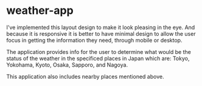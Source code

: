 # weather-app

I've implemented this layout design to make it look pleasing in the eye. And because it is responsive it is better to have minimal design to allow the user focus in getting the information they need, through mobile or desktop.

The application provides info for the user to determine what would be the status of the weather in the specificed places in Japan which are: Tokyo, Yokohama, Kyoto, Osaka, Sapporo, and Nagoya.

This application also includes nearby places mentioned above.

